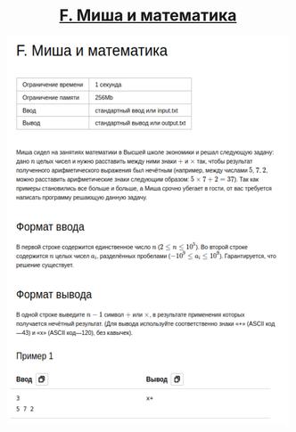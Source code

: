 <h1 align="center">
    <a href='https://contest.yandex.ru/contest/59539/problems/F/'>F. Миша и математика</a>
</h1>


<div align="center">
<img src="./docs/img/task.png" height="700px" /> 
</div>
